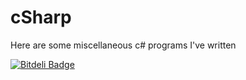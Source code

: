cSharp
======

Here are some miscellaneous c# programs I've written


[![Bitdeli Badge](https://d2weczhvl823v0.cloudfront.net/gjenczyk/csharp/trend.png)](https://bitdeli.com/free "Bitdeli Badge")

